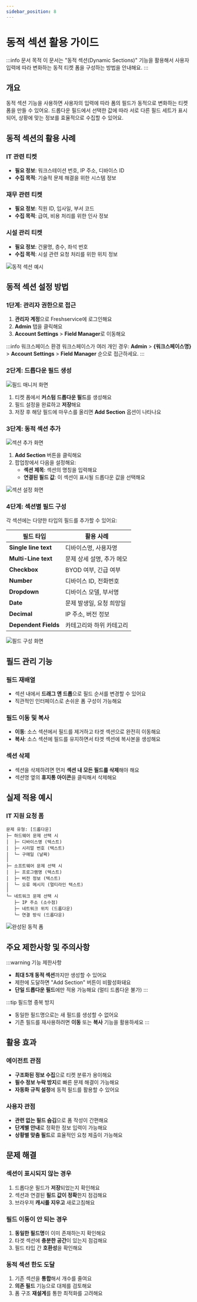 ```yaml
---
sidebar_position: 8
---
```


# 동적 섹션 활용 가이드

:::info 문서 목적
이 문서는 "동적 섹션(Dynamic Sections)" 기능을 활용해서 사용자 입력에 따라 변화하는 동적 티켓 폼을 구성하는 방법을 안내해요.
:::

## 개요

동적 섹션 기능을 사용하면 사용자의 입력에 따라 폼의 필드가 동적으로 변화하는 티켓 폼을 만들 수 있어요. 드롭다운 필드에서 선택한 값에 따라 서로 다른 필드 세트가 표시되어, 상황에 맞는 정보를 효율적으로 수집할 수 있어요.

## 동적 섹션의 활용 사례

### IT 관련 티켓
- **필요 정보**: 워크스테이션 번호, IP 주소, 디바이스 ID
- **수집 목적**: 기술적 문제 해결을 위한 시스템 정보

### 재무 관련 티켓  
- **필요 정보**: 직원 ID, 입사일, 부서 코드
- **수집 목적**: 급여, 비용 처리를 위한 인사 정보

### 시설 관리 티켓
- **필요 정보**: 건물명, 층수, 좌석 번호
- **수집 목적**: 시설 관련 요청 처리를 위한 위치 정보

![동적 섹션 예시](https://s3.amazonaws.com/cdn.freshdesk.com/data/helpdesk/attachments/production/32741541/original/8bb4Yp9-S67IyjbdZhtBW6lPwfauRteFdA.gif?1492586911)

## 동적 섹션 설정 방법

### 1단계: 관리자 권한으로 접근

1. **관리자 계정**으로 Freshservice에 로그인해요
2. **Admin** 탭을 클릭해요
3. **Account Settings** > **Field Manager**로 이동해요

:::info 워크스페이스 환경
워크스페이스가 여러 개인 경우: **Admin** > **&#123;워크스페이스명&#125;** > **Account Settings** > **Field Manager** 순으로 접근하세요.
:::

### 2단계: 드롭다운 필드 생성

![필드 매니저 화면](https://s3.amazonaws.com/cdn.freshdesk.com/data/helpdesk/attachments/production/44787646/original/Ldu9_InJzupMmrlHJZCqT-yaMm5HpoBRfg.png?1555068933)

1. 티켓 폼에서 **커스텀 드롭다운 필드**를 생성해요
2. 필드 설정을 완료하고 **저장**해요
3. 저장 후 해당 필드에 마우스를 올리면 **Add Section** 옵션이 나타나요

### 3단계: 동적 섹션 추가

![섹션 추가 화면](https://s3.amazonaws.com/cdn.freshdesk.com/data/helpdesk/attachments/production/35633791/original/c9z0wWHZMzIUWOoulBXP3NTLnZqGGrMqEg.png?1509095528)

1. **Add Section** 버튼을 클릭해요
2. 팝업창에서 다음을 설정해요:
   - **섹션 제목**: 섹션의 명칭을 입력해요
   - **연결된 필드 값**: 이 섹션이 표시될 드롭다운 값을 선택해요

![섹션 설정 화면](https://s3.amazonaws.com/cdn.freshdesk.com/data/helpdesk/attachments/production/32708917/original/VdiuYs-NRbPMJTPb0zLxDkNmtEoryIjiIA.png?1492436313)

### 4단계: 섹션별 필드 구성

각 섹션에는 다양한 타입의 필드를 추가할 수 있어요:

| 필드 타입 | 활용 사례 |
|-----------|-----------|
| **Single line text** | 디바이스명, 사용자명 |
| **Multi-Line text** | 문제 상세 설명, 추가 메모 |
| **Checkbox** | BYOD 여부, 긴급 여부 |
| **Number** | 디바이스 ID, 전화번호 |
| **Dropdown** | 디바이스 모델, 부서명 |
| **Date** | 문제 발생일, 요청 희망일 |
| **Decimal** | IP 주소, 버전 정보 |
| **Dependent Fields** | 카테고리와 하위 카테고리 |

![필드 구성 화면](https://s3.amazonaws.com/cdn.freshdesk.com/data/helpdesk/attachments/production/35633815/original/Ymk-ClO1HWM58oqnUJF_77BJMRc6bytfuQ.png?1509095660)

## 필드 관리 기능

### 필드 재배열
- 섹션 내에서 **드래그 앤 드롭**으로 필드 순서를 변경할 수 있어요
- 직관적인 인터페이스로 손쉬운 폼 구성이 가능해요

### 필드 이동 및 복사
- **이동**: 소스 섹션에서 필드를 제거하고 타겟 섹션으로 완전히 이동해요
- **복사**: 소스 섹션에 필드를 유지하면서 타겟 섹션에 복사본을 생성해요

### 섹션 삭제
- 섹션을 삭제하려면 먼저 **섹션 내 모든 필드를 삭제**해야 해요
- 섹션명 옆의 **휴지통 아이콘**을 클릭해서 삭제해요

## 실제 적용 예시

### IT 지원 요청 폼

```
문제 유형: [드롭다운]
├─ 하드웨어 문제 선택 시
│  ├─ 디바이스명 (텍스트)
│  ├─ 시리얼 번호 (텍스트)
│  └─ 구매일 (날짜)
│
├─ 소프트웨어 문제 선택 시
│  ├─ 프로그램명 (텍스트)
│  ├─ 버전 정보 (텍스트)
│  └─ 오류 메시지 (멀티라인 텍스트)
│
└─ 네트워크 문제 선택 시
   ├─ IP 주소 (소수점)
   ├─ 네트워크 위치 (드롭다운)
   └─ 연결 방식 (드롭다운)
```

![완성된 동적 폼](https://s3.amazonaws.com/cdn.freshdesk.com/data/helpdesk/attachments/production/32708643/original/pcrORIon1BAR_rBLrgfdt3_tDsaKywYLlg.png?1492435146)

## 주요 제한사항 및 주의사항

:::warning 기능 제한사항
- **최대 5개 동적 섹션**까지만 생성할 수 있어요
- 제한에 도달하면 "Add Section" 버튼이 비활성화돼요
- **단일 드롭다운 필드**에만 적용 가능해요 (멀티 드롭다운 불가)
:::

:::tip 필드명 중복 방지
- 동일한 필드명으로는 새 필드를 생성할 수 없어요
- 기존 필드를 재사용하려면 **이동** 또는 **복사** 기능을 활용하세요
:::

## 활용 효과

### 에이전트 관점
- **구조화된 정보 수집**으로 티켓 분류가 용이해요
- **필수 정보 누락 방지**로 빠른 문제 해결이 가능해요
- **자동화 규칙 설정**에 동적 필드를 활용할 수 있어요

### 사용자 관점
- **관련 없는 필드 숨김**으로 폼 작성이 간편해요
- **단계별 안내**로 정확한 정보 입력이 가능해요
- **상황별 맞춤 필드**로 효율적인 요청 제출이 가능해요

## 문제 해결

### 섹션이 표시되지 않는 경우
1. 드롭다운 필드가 **저장**되었는지 확인해요
2. 섹션과 연결된 **필드 값이 정확**한지 점검해요
3. 브라우저 **캐시를 지우고** 새로고침해요

### 필드 이동이 안 되는 경우
1. **동일한 필드명**이 이미 존재하는지 확인해요
2. 타겟 섹션에 **충분한 공간**이 있는지 점검해요
3. 필드 타입 간 **호환성**을 확인해요

### 동적 섹션 한도 도달
1. 기존 섹션을 **통합**해서 개수를 줄여요
2. **의존 필드** 기능으로 대체를 검토해요
3. 폼 구조 **재설계**를 통한 최적화를 고려해요

